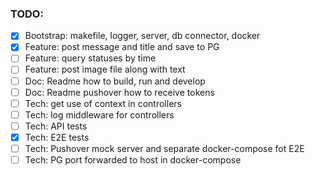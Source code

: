 ### TODO:

- [x] Bootstrap: makefile, logger, server, db connector, docker
- [x] Feature: post message and title and save to PG
- [ ] Feature: query statuses by time
- [ ] Feature: post image file along with text
- [ ] Doc: Readme how to build, run and develop
- [ ] Doc: Readme pushover how to receive tokens
- [ ] Tech: get use of context in controllers
- [ ] Tech: log middleware for controllers
- [ ] Tech: API tests
- [X] Tech: E2E tests
- [ ] Tech: Pushover mock server and separate docker-compose fot E2E
- [ ] Tech: PG port forwarded to host in docker-compose
